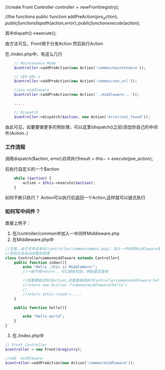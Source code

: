 //create Front Controller
$controller = new Front($registry);

//the functions
public function addPreAction($pre_action);
public function dispath($action,$error);
public function execute($action);

其中dispath()->execute();

由方法可见，Front用于分发Action 然后执行Action

在./index.php中，有这么几行
```php
    // Maintenance Mode
    $controller->addPreAction(new Action('common/maintenance'));

    // SEO URL's
    $controller->addPreAction(new Action('common/seo_url'));

    //you middleware
    $controller->addPreAction(new Action('..middleware...'));

    .....

    // Dispatch
    $controller->dispatch($action, new Action('error/not_found'));
```

由此可见，如要要做更多的预处理，可以这里(dispatch()之前)添加你自己的中间件(Action..)

### 工作流程
调用dispatch($action, $error) 后
现执行$result = $this->execute($pre_action);

后执行自定义的一个$action
```php
    while ($action) {
	    action = $this->execute($action);
    }
```

如何不断只执行？
Action可以执行后返回一个Action,这样就可以链式执行

### 如何写中间件？
直接上例子：
1. 在/controller/common中加入一中间件Middleware.php
2. 在Middleware.php中
```php
//注意，由于文件目录在/controller/commoncommon.php/，加入一中间件Middleware类的命名方式必须是Controllercommonmiddleware
//否则无法自动加载到该类
class Controllercommonmiddleware extends Controller{
	public function index(){
		echo "Hello ,this is MiddleWare!";
        //一般不用return ，可以做些校验，例如是否登录

        //如果要链式执行Action,这里是继续执行Controllercommonmiddleware.hello()
        //return new Acition（"common/middleware/hello")
        //
        //return $this->load->.....
	}

    public function hello(){

        echo "Hello world";
    }
}
```

3. 在./index.php中
```php
// Front Controller
$controller = new Front($registry);

//add  middleware
$controller->addPreAction(new Action('common/middleware'));

```





